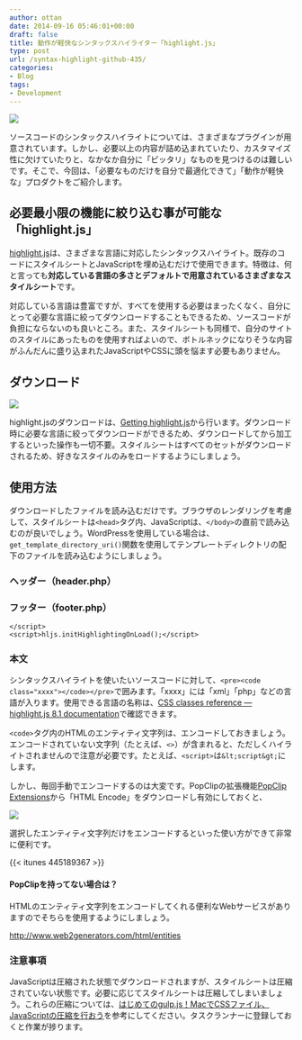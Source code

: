 ```yaml
---
author: ottan
date: 2014-09-16 05:46:01+00:00
draft: false
title: 動作が軽快なシンタックスハイライター「highlight.js」
type: post
url: /syntax-highlight-github-435/
categories:
- Blog
tags:
- Development
---
```


![](/images/2014/09/140916-5417c007730c4.png)






ソースコードのシンタックスハイライトについては、さまざまなプラグインが用意されています。しかし、必要以上の内容が詰め込まれていたり、カスタマイズ性に欠けていたりと、なかなか自分に「ピッタリ」なものを見つけるのは難しいです。そこで、今回は、「必要なものだけを自分で最適化できて」「動作が軽快な」プロダクトをご紹介します。





## 必要最小限の機能に絞り込む事が可能な「highlight.js」





[highlight.js](http://highlightjs.org/)は、さまざまな言語に対応したシンタックスハイライト。既存のコードにスタイルシートとJavaScriptを埋め込むだけで使用できます。特徴は、何と言っても**対応している言語の多さとデフォルトで用意されているさまざまなスタイルシート**です。





対応している言語は豊富ですが、すべてを使用する必要はまったくなく、自分にとって必要な言語に絞ってダウンロードすることもできるため、ソースコードが負担にならないのも良いところ。また、スタイルシートも同様で、自分のサイトのスタイルにあったものを使用すればよいので、ボトルネックになりそうな内容がふんだんに盛り込まれたJavaScriptやCSSに頭を悩ます必要もありません。





## ダウンロード





![](/images/2014/09/140916-5417c0091c61d.png)






highlight.jsのダウンロードは、[Getting highlight.js](http://highlightjs.org/download/)から行います。ダウンロード時に必要な言語に絞ってダウンロードができるため、ダウンロードしてから加工するといった操作も一切不要。スタイルシートはすべてのセットがダウンロードされるため、好きなスタイルのみをロードするようにしましょう。





## 使用方法





ダウンロードしたファイルを読み込むだけです。ブラウザのレンダリングを考慮して、スタイルシートは`<head>`タグ内、JavaScriptは、`</body>`の直前で読み込むのが良いでしょう。WordPressを使用している場合は、`get_template_directory_uri()`関数を使用してテンプレートディレクトリの配下のファイルを読み込むようにしましょう。





### ヘッダー（header.php）




    
    





### フッター（footer.php）




    
    </script>
    <script>hljs.initHighlightingOnLoad();</script>




### 本文





シンタックスハイライトを使いたいソースコードに対して、`<pre><code class="xxxx"></code></pre>`で囲みます。「xxxx」には「xml」「php」などの言語が入ります。使用できる言語の名称は、[CSS classes reference — highlight.js 8.1 documentation](http://highlightjs.readthedocs.org/en/latest/css-classes-reference.html)で確認できます。





`<code>`タグ内のHTMLのエンティティ文字列は、エンコードしておきましょう。エンコードされていない文字列（たとえば、`<>`）が含まれると、ただしくハイライトされませんので注意が必要です。たとえば、`<script>`は`&lt;script&gt;`にします。





しかし、毎回手動でエンコードするのは大変です。PopClipの拡張機能[PopClip Extensions](https://pilotmoon.com/popclip/extensions/)から「HTML Encode」をダウンロードし有効にしておくと、





![](/images/2014/09/140916-5417cda504c29.png)





選択したエンティティ文字列だけをエンコードするといった使い方ができて非常に便利です。



{{< itunes 445189367 >}}



#### PopClipを持ってない場合は？





HTMLのエンティティ文字列をエンコードしてくれる便利なWebサービスがありますのでそちらを使用するようにしましょう。



http://www.web2generators.com/html/entities



### 注意事項




JavaScriptは圧縮された状態でダウンロードされますが、スタイルシートは圧縮されていない状態です。必要に応じてスタイルシートは圧縮してしまいましょう。これらの圧縮については、[はじめてのgulp.js！MacでCSSファイル、JavaScriptの圧縮を行おう](/gulp-css-sass-268/)を参考にしてください。タスクランナーに登録しておくと作業が捗ります。
